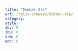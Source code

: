 ```yaml
---
title: "Dubbel Ale"
url: /celis-brewery/dubbel-ale/
category: 
style: 
abv: 0
ibu: 0
srm: 0
upc: 0
---
```


